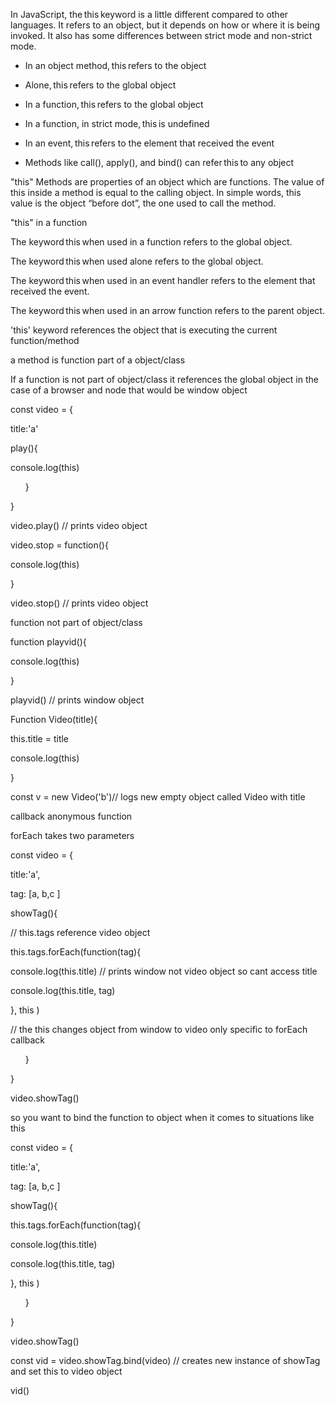 In JavaScript, the this keyword is a little different compared to other languages. It refers to an object, but it depends on how or where it is being invoked. It also has some differences between strict mode and non-strict mode. 

-   In an object method, this refers to the object 
    
-   Alone, this refers to the global object 
    
-   In a function, this refers to the global object 
    
-   In a function, in strict mode, this is undefined 
    
-   In an event, this refers to the element that received the event 
    
-   Methods like call(), apply(), and bind() can refer this to any object


"this" Methods are properties of an object which are functions. The value of this inside a method is equal to the calling object. In simple words, this value is the object “before dot”, the one used to call the method.


"this" in a function 

The keyword this when used in a function refers to the global object. 

The keyword this when used alone refers to the global object. 

The keyword this when used in an event handler refers to the element that received the event. 

The keyword this when used in an arrow function refers to the parent object.






'this' keyword references the object that is executing the current function/method 

a method is function part of a object/class  

If a function is not part of object/class it references the global object in the case of a browser and node that would be window object 

const video = { 

title:'a' 

play(){ 

console.log(this)  

      } 

} 

video.play() // prints video object 

video.stop = function(){ 

console.log(this)  

} 

video.stop() // prints video object 

function not part of object/class  

function playvid(){ 

console.log(this)  

} 

playvid() // prints window object 

Function Video(title){ 

this.title = title 

console.log(this)  

} 

const v = new Video('b')// logs new empty object called Video with title 

callback anonymous function 

forEach takes two parameters 

const video = { 

title:'a', 

tag: [a, b,c ] 

showTag(){ 

// this.tags reference video object 

this.tags.forEach(function(tag){ 

console.log(this.title) // prints window not video object so cant access title 

console.log(this.title, tag)  

}, this )  

// the this changes object from window to video only specific to forEach callback 

      } 

} 

video.showTag() 

so you want to bind the function to object when it comes to situations like this 

const video = { 

title:'a', 

tag: [a, b,c ] 

showTag(){ 

this.tags.forEach(function(tag){ 

console.log(this.title) 

console.log(this.title, tag)  

}, this )  

      } 

} 

video.showTag() 

const vid = video.showTag.bind(video) // creates new instance of showTag and set this to video object 

vid()